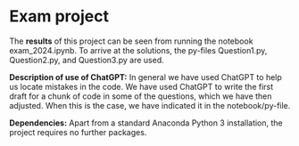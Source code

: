 # Exam project 

The **results** of this project can be seen from running the notebook exam_2024.ipynb. To arrive at the solutions, the py-files Question1.py, Question2.py, and Question3.py are used. 
 
**Description of use of ChatGPT:** In general we have used ChatGPT to help us locate mistakes in the code. We have used ChatGPT to write the first draft for a chunk of code in some of the questions, which we have then adjusted. When this is the case, we have indicated it in the notebook/py-file.

**Dependencies:** Apart from a standard Anaconda Python 3 installation, the project requires no further packages.
